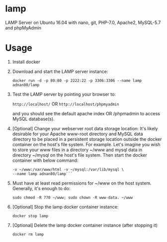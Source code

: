 # lamp
LAMP Server on Ubuntu 16.04 with nano, git, PHP-7.0, Apache2, MySQL-5.7 and phpMyAdmin

# Usage

1. Install docker

2. Download and start the LAMP server instance:
   
      `docker run -d -p 80:80 -p 2222:22 -p 3306:3306 --name lamp adnan80/lamp`

3. Test the LAMP server by pointing your browser to:

      `http://localhost/` OR `http://localhost/phpmyadmin`

   and you should see the default apache index OR /phpmadmin to access MySQL database(s).

4. [Optional] Change your webserver root data storage location:
It's likely desirable for your Apache www-root directory and MySQL data directory to be placed in a persistent storage location outside the docker container on the host's file system. For example. Let's imagine you wish to store your www files in a directory ~/www and mysql data in directory ~/mysql on the host's file system. Then start the docker container with below command:

      ```docker run -d -p 80:80 -p 2222:22 -p 3306:3306 \
      -v ~/www:/var/www/html -v ~/mysql:/var/lib/mysql \
      --name lamp adnan80/lamp```

5. Must have at least read permissions for ~/www on the host system. Generally, it's enough to do:

      `sudo chmod -R 770 ~/www; sudo chown -R www-data. ~/www`

6. [Optional] Stop the lamp docker container instance:

      `docker stop lamp`

7. [Optional] Delete the lamp docker container instance (after stopping it)

      `docker rm lamp`
